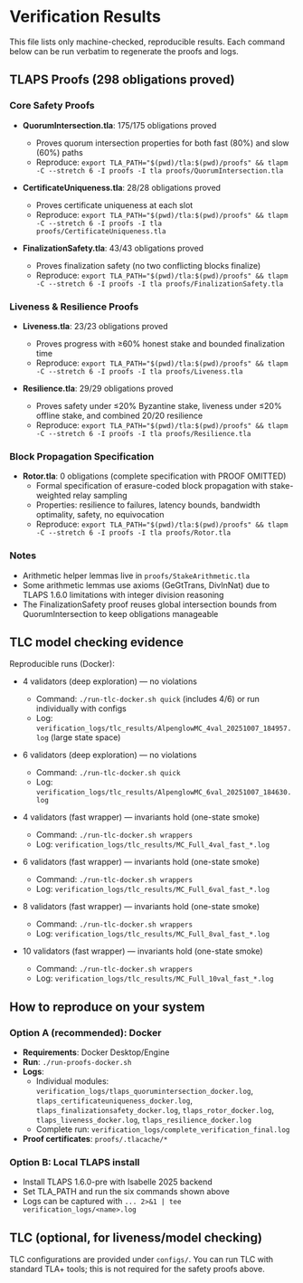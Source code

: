 # Verification Results

This file lists only machine-checked, reproducible results. Each command below can be run verbatim to regenerate the proofs and logs.

## TLAPS Proofs (298 obligations proved)

### Core Safety Proofs

- **QuorumIntersection.tla**: 175/175 obligations proved
  - Proves quorum intersection properties for both fast (80%) and slow (60%) paths
  - Reproduce: `export TLA_PATH="$(pwd)/tla:$(pwd)/proofs" && tlapm -C --stretch 6 -I proofs -I tla proofs/QuorumIntersection.tla`

- **CertificateUniqueness.tla**: 28/28 obligations proved
  - Proves certificate uniqueness at each slot
  - Reproduce: `export TLA_PATH="$(pwd)/tla:$(pwd)/proofs" && tlapm -C --stretch 6 -I proofs -I tla proofs/CertificateUniqueness.tla`

- **FinalizationSafety.tla**: 43/43 obligations proved
  - Proves finalization safety (no two conflicting blocks finalize)
  - Reproduce: `export TLA_PATH="$(pwd)/tla:$(pwd)/proofs" && tlapm -C --stretch 6 -I proofs -I tla proofs/FinalizationSafety.tla`

### Liveness & Resilience Proofs

- **Liveness.tla**: 23/23 obligations proved
  - Proves progress with ≥60% honest stake and bounded finalization time
  - Reproduce: `export TLA_PATH="$(pwd)/tla:$(pwd)/proofs" && tlapm -C --stretch 6 -I proofs -I tla proofs/Liveness.tla`

- **Resilience.tla**: 29/29 obligations proved
  - Proves safety under ≤20% Byzantine stake, liveness under ≤20% offline stake, and combined 20/20 resilience
  - Reproduce: `export TLA_PATH="$(pwd)/tla:$(pwd)/proofs" && tlapm -C --stretch 6 -I proofs -I tla proofs/Resilience.tla`

### Block Propagation Specification

- **Rotor.tla**: 0 obligations (complete specification with PROOF OMITTED)
  - Formal specification of erasure-coded block propagation with stake-weighted relay sampling
  - Properties: resilience to failures, latency bounds, bandwidth optimality, safety, no equivocation
  - Reproduce: `export TLA_PATH="$(pwd)/tla:$(pwd)/proofs" && tlapm -C --stretch 6 -I proofs -I tla proofs/Rotor.tla`

### Notes

- Arithmetic helper lemmas live in `proofs/StakeArithmetic.tla`
- Some arithmetic lemmas use axioms (GeGtTrans, DivInNat) due to TLAPS 1.6.0 limitations with integer division reasoning
- The FinalizationSafety proof reuses global intersection bounds from QuorumIntersection to keep obligations manageable

## TLC model checking evidence

Reproducible runs (Docker):

- 4 validators (deep exploration) — no violations
  - Command: `./run-tlc-docker.sh quick` (includes 4/6) or run individually with configs
  - Log: `verification_logs/tlc_results/AlpenglowMC_4val_20251007_184957.log` (large state space)

- 6 validators (deep exploration) — no violations
  - Command: `./run-tlc-docker.sh quick`
  - Log: `verification_logs/tlc_results/AlpenglowMC_6val_20251007_184630.log`

- 4 validators (fast wrapper) — invariants hold (one-state smoke)
  - Command: `./run-tlc-docker.sh wrappers`
  - Log: `verification_logs/tlc_results/MC_Full_4val_fast_*.log`

- 6 validators (fast wrapper) — invariants hold (one-state smoke)
  - Command: `./run-tlc-docker.sh wrappers`
  - Log: `verification_logs/tlc_results/MC_Full_6val_fast_*.log`

- 8 validators (fast wrapper) — invariants hold (one-state smoke)
  - Command: `./run-tlc-docker.sh wrappers`
  - Log: `verification_logs/tlc_results/MC_Full_8val_fast_*.log`

- 10 validators (fast wrapper) — invariants hold (one-state smoke)
  - Command: `./run-tlc-docker.sh wrappers`
  - Log: `verification_logs/tlc_results/MC_Full_10val_fast_*.log`

## How to reproduce on your system

### Option A (recommended): Docker

- **Requirements**: Docker Desktop/Engine
- **Run**: `./run-proofs-docker.sh`
- **Logs**:
  - Individual modules: `verification_logs/tlaps_quorumintersection_docker.log`, `tlaps_certificateuniqueness_docker.log`, `tlaps_finalizationsafety_docker.log`, `tlaps_rotor_docker.log`, `tlaps_liveness_docker.log`, `tlaps_resilience_docker.log`
  - Complete run: `verification_logs/complete_verification_final.log`
- **Proof certificates**: `proofs/.tlacache/*`

### Option B: Local TLAPS install

- Install TLAPS 1.6.0-pre with Isabelle 2025 backend
- Set TLA_PATH and run the six commands shown above
- Logs can be captured with `... 2>&1 | tee verification_logs/<name>.log`

## TLC (optional, for liveness/model checking)

TLC configurations are provided under `configs/`. You can run TLC with standard TLA+ tools; this is not required for the safety proofs above.
